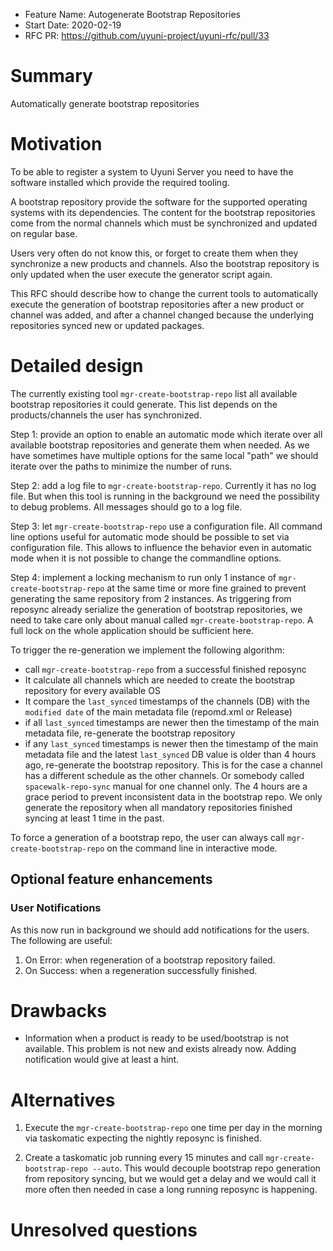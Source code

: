 - Feature Name: Autogenerate Bootstrap Repositories
- Start Date: 2020-02-19
- RFC PR: https://github.com/uyuni-project/uyuni-rfc/pull/33

# Summary
[summary]: #summary

Automatically generate bootstrap repositories

# Motivation
[motivation]: #motivation

To be able to register a system to Uyuni Server you need to have the software installed which provide the required tooling.

A bootstrap repository provide the software for the supported operating systems with its dependencies. The content for the
bootstrap repositories come from the normal channels which must be synchronized and updated on regular base.

Users very often do not know this, or forget to create them when they synchronize a new products and channels.
Also the bootstrap repository is only updated when the user execute the generator script again.

This RFC should describe how to change the current tools to automatically 
execute the generation of bootstrap repositories after a new product or channel was added,
and after a channel changed because the underlying repositories synced new or updated packages.

# Detailed design
[design]: #detailed-design

The currently existing tool `mgr-create-bootstrap-repo` list all available bootstrap repositories it could generate.
This list depends on the products/channels the user has synchronized.

Step 1: provide an option to enable an automatic mode which iterate over all available bootstrap repositories and generate them
when needed. As we have sometimes have multiple options for the same local "path" we should iterate over the paths to minimize
the number of runs.

Step 2: add a log file to `mgr-create-bootstrap-repo`. Currently it has no log file. But when this tool is running in the background
we need the possibility to debug problems. All messages should go to a log file.

Step 3: let `mgr-create-bootstrap-repo` use a configuration file. All command line options useful for automatic mode should be possible
to set via configuration file. This allows to influence the behavior even in automatic mode when it is not possible to change the commandline
options.

Step 4: implement a locking mechanism to run only 1 instance of `mgr-create-bootstrap-repo` at the same time or more fine grained
to prevent generating the same repository from 2 instances. As triggering from reposync already serialize the generation of bootstrap
repositories, we need to take care only about manual called `mgr-create-bootstrap-repo`. A full lock on the whole application
should be sufficient here.

To trigger the re-generation we implement the following algorithm:

- call `mgr-create-bootstrap-repo` from a successful finished reposync
- It calculate all channels which are needed to create the bootstrap repository for every available OS
- It compare the `last_synced` timestamps of the channels (DB) with the `modified date` of the main metadata file
  (repomd.xml or Release)
- if all `last_synced` timestamps are newer then the timestamp of the main metadata file, re-generate the bootstrap repository
- if any `last_synced` timestamps is newer then the timestamp of the main metadata file and the latest `last_synced` DB value
  is older than 4 hours ago, re-generate the bootstrap repository. This is for the case a channel has a different schedule as the other
  channels. Or somebody called `spacewalk-repo-sync` manual for one channel only. The 4 hours are a grace period to prevent inconsistent
  data in the bootstrap repo. We only generate the repository when all mandatory repositories finished syncing at least 1 time in the past.

To force a generation of a bootstrap repo, the user can always call `mgr-create-bootstrap-repo` on the command line in interactive mode.


## Optional feature enhancements
[optional]: #optional

### User Notifications

As this now run in background we should add notifications for the users. The following are useful:

1. On Error: when regeneration of a bootstrap repository failed.
2. On Success: when a regeneration successfully finished.


# Drawbacks
[drawbacks]: #drawbacks

- Information when a product is ready to be used/bootstrap is not available. This problem is not new and exists already now.
  Adding notification would give at least a hint.


# Alternatives
[alternatives]: #alternatives

1. Execute the `mgr-create-bootstrap-repo` one time per day in the morning via taskomatic expecting the nightly reposync is finished.

2. Create a taskomatic job running every 15 minutes and call `mgr-create-bootstrap-repo --auto`. This would decouple bootstrap repo generation
   from repository syncing, but we would get a delay and we would call it more often then needed in case a long running reposync is happening.


# Unresolved questions
[unresolved]: #unresolved-questions

